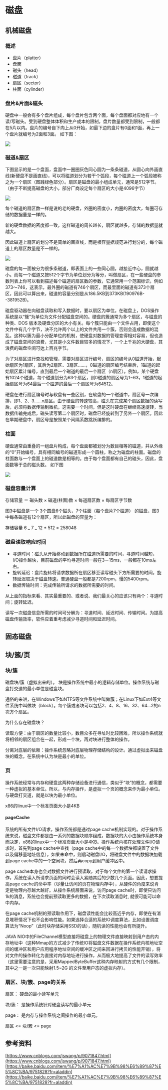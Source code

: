 # 磁盘

## 机械磁盘

### 概述

* 盘片（platter）
* 盘面
* 磁头（head）
* 磁道（track）
* 扇区（sector）
* 柱面（cylinder）

### 盘片&片面&磁头

硬盘中一般会有多个盘片组成，每个盘片包含两个面，每个盘面都对应地有一个读/写磁头。受到硬盘整体体积和生产成本的限制，盘片数量都受到限制，一般都在5片以内。盘片的编号自下向上从0开始，如最下边的盘片有0面和1面，再上一个盘片就编号为2面和3面。 如下图：

![](../.gitbook/assets/00.png)

### 磁道&扇区

下图显示的是一个盘面，盘面中一圈圈灰色同心圆为一条条磁道，从圆心向外画直线(新硬盘不是画直线)，可以将磁道划分为若干个弧段，每个磁道上一个弧段被称之为一个扇区（图践绿色部分）。扇区是磁盘的最小组成单元，通常是512字节。（由于不断提高磁盘的大小，部分厂商设定每个扇区的大小是4096字节）

![](../.gitbook/assets/01.png)

每个磁道的扇区数一样是说的老的硬盘，外圈的密度小，内圈的密度大，每圈可存储的数据量是一样的。

新的硬盘数据的密度都一致，这样磁道的周长越长，扇区就越多，存储的数据量就越大。

因此磁道上扇区的划分不是简单的画直线，而是根容量据规范进行划分的，每个磁道上的扇区数量是不一样的。

![](../.gitbook/assets/01-00.jpg)

磁盘的每一面被分为很多条磁道，即表面上的一些同心圆，越接近中心，圆就越小。而每一个磁道又按512个字节为单位划分为等分，叫做扇区，在一些硬盘的参数列表上你可以看到描述每个磁道的扇区数的参数，它通常用一个范围标识，例如373～746，这表示，最外圈的磁道有746个扇区，而最里面的磁道有373个扇区，因此可以算出来，磁道的容量分别是从186.5KB到373KB(190976B--381952B)。

磁盘驱动器在向磁盘读取和写入数据时，要以扇区为单位。在磁盘上，DOS操作系统是以“簇”为单位为文件分配磁盘空间的。硬盘的簇通常为多个扇区，与磁盘的种类、DOS 版本及硬盘分区的大小有关。每个簇只能由一个文件占用，即使这个文件中有几个字节，决不允许两个以上的文件共用一个簇，否则会造成数据的混乱。这种以簇为最小分配单位的机制，使硬盘对数据的管理变得相对容易，但也造成了磁盘空间的浪费，尤其是小文件数目较多的情况下，一个上千兆的大硬盘，其浪费的磁盘空间可达上百兆字节。

为了对扇区进行查找和管理，需要对扇区进行编号，扇区的编号从0磁道开始，起始扇区为1扇区，其后为2扇区、3扇区……，0磁道的扇区编号结束后，1磁道的起始扇区累计编号，直到最后一个磁道的最后一个扇区（n扇区）。例如，某个硬盘有1024个磁道，每个磁道划分为63个扇区，则0磁道的扇区号为1\~63，1磁道的起始扇区号为64最后一个磁道的最后一个扇区号为64512。

硬盘在进行扇区编号时与软盘有一些区别，在软盘的一个磁道中，扇区号一次编排，即1、2、3……n扇区。由于硬盘的转速较高，磁头在完成某个扇区数据的读写后，必须将数据传输到微机，这需要一个时间，但是这时硬盘在继续高速旋转，当数据传输完成后，磁头读写第二个扇区时，磁盘已经旋转到了另外一个扇区。因此在早期硬盘中，扇区号是按照某个间隔系数跳跃编排的。

### 柱面

硬盘通常由重叠的一组盘片构成，每个盘面都被划分为数目相等的磁道，并从外缘的“0”开始编号，具有相同编号的磁道形成一个圆柱，称之为磁盘的柱面。磁盘的柱面数与一个盘面上的磁道数是相等的。由于每个盘面都有自己的磁头，因此，盘面数等于总的磁头数。 如下图

![](../.gitbook/assets/02.png)

### 磁盘容量计算

存储容量 ＝ 磁头数 × 磁道(柱面)数 × 每道扇区数 × 每扇区字节数

图3中磁盘是一个 3个圆盘6个磁头，7个柱面（每个盘片7个磁道） 的磁盘，图3中每条磁道有12个扇区，所以此磁盘的容量为：

存储容量 6 _ 7 _ 12 \* 512 = 258048

### 磁盘读取响应时间

* 寻道时间：磁头从开始移动到数据所在磁道所需要的时间，寻道时间越短，I/O操作越快，目前磁盘的平均寻道时间一般在3－15ms，一般都在10ms左右。
* 旋转延迟：盘片旋转将请求数据所在扇区移至读写磁头下方所需要的时间，旋转延迟取决于磁盘转速。普通硬盘一般都是7200rpm，慢的5400rpm。
* 数据传输时间：完成传输所请求的数据所需要的时间。

从上面的指标来看、其实最重要的、或者说、我们最关心的应该只有两个：寻道时间；旋转延迟。

读写一次磁盘信息所需的时间可分解为：寻道时间、延迟时间、传输时间。为提高磁盘传输效率，软件应着重考虑减少寻道时间和延迟时间。

## 固态磁盘

## 块/簇/页

### 块/簇

磁盘块/簇（虚拟出来的）。 块是操作系统中最小的逻辑存储单位。操作系统与磁盘打交道的最小单位是磁盘块。

通俗的来讲，在Windows下如NTFS等文件系统中叫做簇；在Linux下如Ext4等文件系统中叫做块（block）。每个簇或者块可以包括2、4、8、16、32、64…2的n次方个扇区。

为什么存在磁盘块？

读取方便：由于扇区的数量比较小，数目众多在寻址时比较困难，所以操作系统就将相邻的扇区组合在一起，形成一个块，再对块进行整体的操作。

分离对底层的依赖：操作系统忽略对底层物理存储结构的设计。通过虚拟出来磁盘块的概念，在系统中认为块是最小的单位。

### 页

操作系统经常与内存和硬盘这两种存储设备进行通信，类似于“块”的概念，都需要一种虚拟的基本单位。所以，与内存操作，是虚拟一个页的概念来作为最小单位。与硬盘打交道，就是以块为最小单位。

x86的linux中一个标准页面大小是4KB

#### pageCache

系统的所有文件I/O请求，操作系统都是通过page cache机制实现的。对于操作系统来说，磁盘文件都是由一系列的数据块顺序组成，数据块的大小由操作系统本身而决定，x86的linux中一个标准页面大小是4KB。操作系统内核在处理文件I/O请求时，首先到page cache中查找（page cache中的每一个数据块都设置了文件以及偏移量地址信息），如果未命中，则启动磁盘I/O，将磁盘文件中的数据块加载到page cache中的一个空闲块，然后再copy到用户缓冲区中。

page cache本身也会对数据文件进行预读取，对于每个文件的第一个读请求操作，系统在读入所请求页面的同时会读入紧随其后的少数几个页面。因此，想要提高page cache的命中率（尽量让访问的页在物理内存中），从硬件的角度来说肯定是物理内存越大越好。从操作系统层面来说，访问page cache时，即使只访问1k的消息，系统也会提前预读取更多的数据，在下次读取消息时, 就很可能可以命中内存。

在page cache机制的预读取作用下，磁盘读性能会比较高近乎内存，即使在有消息堆积情况下也不会影响性能。如果选择合适的系统IO调度算法，比如设置调度算法为“Noop”（此时块存储采用SSD的话），随机读的性能也会有所提升。

JAVA NIO中的FileChannel模型直接将磁盘上的物理文件直接映射到用户态的内存地址中（这种Mmap的方式减少了传统IO将磁盘文件数据在操作系统内核地址空间的缓冲区和用户应用程序地址空间的缓冲区之间来回进行拷贝的性能开销），将对文件的操作转化为直接对内存地址进行操作，从而极大地提高了文件的读写效率（这里需要注意的是，采用MappedByteBuffer这种内存映射的方式有几个限制，其中之一是一次只能映射1.5\~2G 的文件至用户态的虚拟内存）。

### 扇区、块/簇、page的关系

扇区： 硬盘的最小读写单元

块/簇： 是操作系统针对硬盘读写的最小单元

page： 是内存与操作系统之间操作的最小单元。

扇区 <= 块/簇 <= page

## 参考资料

[https://www.cnblogs.com/jswang/p/9071847.html](https://www.cnblogs.com/jswang/p/9071847.html) [https://baike.baidu.com/item/%E7%A1%AC%E7%9B%98%E6%89%87%E5%8C%BA/9751828?fr=aladdin](https://baike.baidu.com/item/%E7%A1%AC%E7%9B%98%E6%89%87%E5%8C%BA/9751828?fr=aladdin)
